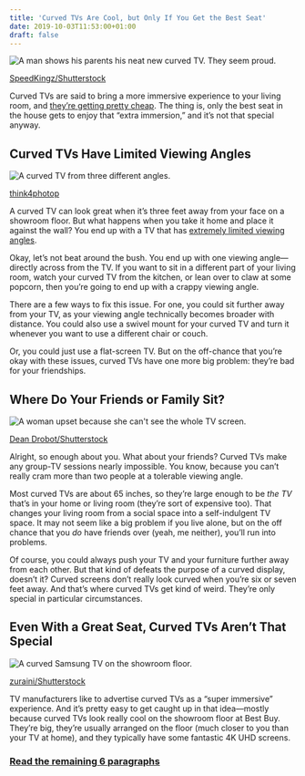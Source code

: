 ```yaml
---
title: 'Curved TVs Are Cool, but Only If You Get the Best Seat'
date: 2019-10-03T11:53:00+01:00
draft: false
---
```


![A man shows his parents his neat new curved TV. They seem proud.](https://www.reviewgeek.com/p/uploads/2019/09/09dd8c26-14.png)

[SpeedKingz/Shutterstock](https://www.shutterstock.com/image-photo/man-demonstrating-new-television-mature-couple-540658138?)

Curved TVs are said to bring a more immersive experience to your living room, and [they’re getting pretty cheap](http://redirect.viglink.com?u=https%3A%2F%2Fwww.bestbuy.com%2Fsite%2Fsamsung-55-class-led-curved-7-series-2160p-smart-4k-uhd-tv-with-hdr%2F6323722.p%3FskuId%3D6323722&key=204a528a336ede4177fff0d84a044482). The thing is, only the best seat in the house gets to enjoy that “extra immersion,” and it’s not that special anyway.

Curved TVs Have Limited Viewing Angles
--------------------------------------

![A curved TV from three different angles.](https://www.reviewgeek.com/p/uploads/2019/09/fb5c81ed-17.png)

[think4photop](https://www.shutterstock.com/image-photo/4k-monitor-uhd-curved-tv-isolated-1023577963)

A curved TV can look great when it’s three feet away from your face on a showroom floor. But what happens when you take it home and place it against the wall? You end up with a TV that has [extremely limited vi](https://www.flatpanelshd.com/focus.php?subaction=showfull&id=1399228517)[ewing angles](https://www.flatpanelshd.com/focus.php?subaction=showfull&id=1399228517).

Okay, let’s not beat around the bush. You end up with one viewing angle—directly across from the TV. If you want to sit in a different part of your living room, watch your curved TV from the kitchen, or lean over to claw at some popcorn, then you’re going to end up with a crappy viewing angle.

There are a few ways to fix this issue. For one, you could sit further away from your TV, as your viewing angle technically becomes broader with distance. You could also use a swivel mount for your curved TV and turn it whenever you want to use a different chair or couch.

Or, you could just use a flat-screen TV. But on the off-chance that you’re okay with these issues, curved TVs have one more big problem: they’re bad for your friendships.

Where Do Your Friends or Family Sit?
------------------------------------

![A woman upset because she can't see the whole TV screen.](https://www.reviewgeek.com/p/uploads/2019/09/10fb15c7-16.png)

[Dean Drobot/Shutterstock](https://www.shutterstock.com/image-photo/portrait-frustrated-young-woman-sitting-her-1087555379)

Alright, so enough about you. What about your friends? Curved TVs make any group-TV sessions nearly impossible. You know, because you can’t really cram more than two people at a tolerable viewing angle.

Most curved TVs are about 65 inches, so they’re large enough to be _the TV_ that’s in your home or living room (they’re sort of expensive too). That changes your living room from a social space into a self-indulgent TV space. It may not seem like a big problem if you live alone, but on the off chance that you _do_ have friends over (yeah, me neither), you’ll run into problems.

Of course, you could always push your TV and your furniture further away from each other. But that kind of defeats the purpose of a curved display, doesn’t it? Curved screens don’t really look curved when you’re six or seven feet away. And that’s where curved TVs get kind of weird. They’re only special in particular circumstances.

Even With a Great Seat, Curved TVs Aren’t That Special
------------------------------------------------------

![A curved Samsung TV on the showroom floor.](https://www.reviewgeek.com/p/uploads/2019/09/f19c9085-7.png)

[zuraini/Shutterstock](https://www.shutterstock.com/image-photo/kajang-malaysia-curve-uhdtv-brands-home-782578180?)

TV manufacturers like to advertise curved TVs as a “super immersive” experience. And it’s pretty easy to get caught up in that idea—mostly because curved TVs look really cool on the showroom floor at Best Buy. They’re big, they’re usually arranged on the floor (much closer to you than your TV at home), and they typically have some fantastic 4K UHD screens.

### [Read the remaining 6 paragraphs](https://www.reviewgeek.com/24264/curved-tvs-are-cool-but-only-if-you-get-the-best-seat/)